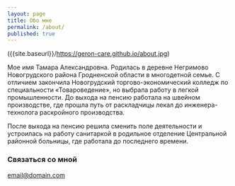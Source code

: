 ```yaml
---
layout: page
title: Обо мне
permalink: /about/
published: true
---
```


({{site.baseurl}}/https://geron-care.github.io/about.jpg)

Мое имя Тамара Александровна. Родилась в деревне Негримово Новогрудского района Гродненской области в многодетной семье. С отличием закончила Новогрудский торгово-экономический колледж по специальности «Товароведение», но выбрала работу в легкой промышленности. До выхода на пенсию работала на швейном производстве, где прошла путь от раскладчицы лекал до инженера-технолога раскройного производства.

После выхода на пенсию решила сменить поле деятельности и устроилась на работу санитаркой в родильное отделение Центральной районной больницы, где работала до последнего времени.

### Связаться со мной

[email@domain.com](mailto:email@domain.com)
